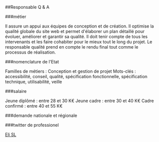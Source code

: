 ##Responsable Q & A

###métier

Il assure un appui aux équipes de conception et de création. Il optimise la qualité globale du site web et permet d'élaborer un plan détaillé pour évoluer, améliorer et garantir sa qualité. Il doit tenir compte de tous les intervenants et les faire cohabiter pour le mieux tout le long du projet. Le responsable qualité prend en compte le rendu final tout comme le processus de réalisation. 


###nomenclature de l'Etat

Familles de métiers : Conception et gestion de projet
Mots-clés : accessibilité, conseil, qualité, spécification fonctionnelle, spécification technique, utilisabilité, veille

###salaire

Jeune diplômé : entre 28 et 30 K€
Jeune cadre : entre 30 et 40 K€
Cadre confirmé : entre 40 et 55 K€

###demande nationale et régionale



###twitter de professionel

[Eli SL](https://twitter.com/eliesl)
